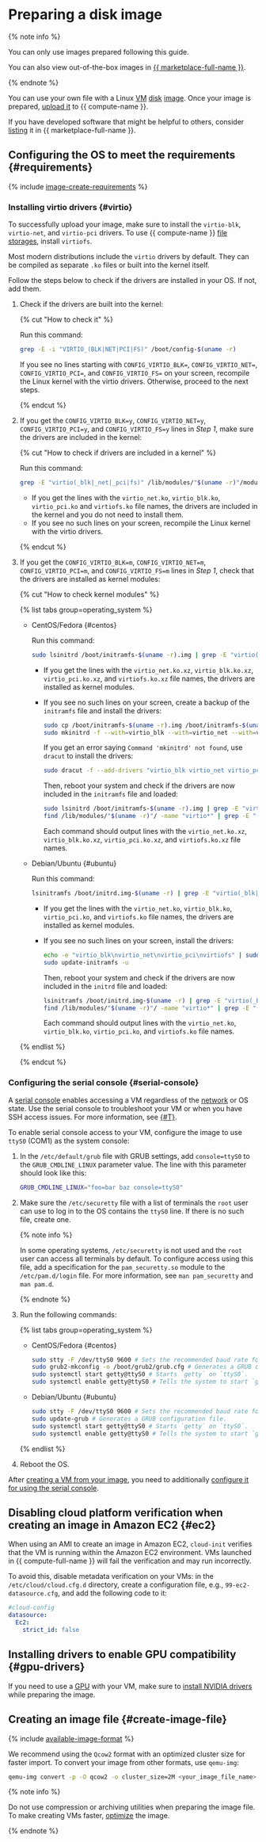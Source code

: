 # Preparing a disk image

{% note info %}

You can only use images prepared following this guide.

You can also view out-of-the-box images in [{{ marketplace-full-name }}](/marketplace).

{% endnote %}

You can use your own file with a Linux [VM](../../concepts/vm.md) [disk](../../concepts/disk.md) [image](../../concepts/image.md). Once your image is prepared, [upload it](upload.md) to {{ compute-name }}.


If you have developed software that might be helpful to others, consider [listing](../../../marketplace/operations/create-product.md) it in {{ marketplace-full-name }}.


## Configuring the OS to meet the requirements {#requirements}

{% include [image-create-requirements](../../../_includes/compute/image-create-requirements.md) %}

### Installing virtio drivers {#virtio}

To successfully upload your image, make sure to install the `virtio-blk`, `virtio-net`, and `virtio-pci` drivers. To use {{ compute-name }} [file storages](../../concepts/filesystem.md), install `virtiofs`.

Most modern distributions include the `virtio` drivers by default. They can be compiled as separate `.ko` files or built into the kernel itself.

Follow the steps below to check if the drivers are installed in your OS. If not, add them.
1. Check if the drivers are built into the kernel:

   {% cut "How to check it" %}

   Run this command:

   ```sh
   grep -E -i "VIRTIO_(BLK|NET|PCI|FS)" /boot/config-$(uname -r)
   ```

   If you see no lines starting with `CONFIG_VIRTIO_BLK=`, `CONFIG_VIRTIO_NET=`, `CONFIG_VIRTIO_PCI=`, and `CONFIG_VIRTIO_FS=` on your screen, recompile the Linux kernel with the virtio drivers. Otherwise, proceed to the next steps.

   {% endcut %}

1. If you get the `CONFIG_VIRTIO_BLK=y`, `CONFIG_VIRTIO_NET=y`, `CONFIG_VIRTIO_PCI=y`, and `CONFIG_VIRTIO_FS=y` lines in _Step 1_, make sure the drivers are included in the kernel:

   {% cut "How to check if drivers are included in a kernel" %}

   Run this command:

   ```sh
   grep -E "virtio(_blk|_net|_pci|fs)" /lib/modules/"$(uname -r)"/modules.builtin
   ```

   * If you get the lines with the `virtio_net.ko`, `virtio_blk.ko`, `virtio_pci.ko` and `virtiofs.ko` file names, the drivers are included in the kernel and you do not need to install them.
   * If you see no such lines on your screen, recompile the Linux kernel with the virtio drivers.

   {% endcut %}

1. If you get the `CONFIG_VIRTIO_BLK=m`, `CONFIG_VIRTIO_NET=m`, `CONFIG_VIRTIO_PCI=m`, and `CONFIG_VIRTIO_FS=m` lines in _Step 1_, check that the drivers are installed as kernel modules:

   {% cut "How to check kernel modules" %}

   {% list tabs group=operating_system %}

   - CentOS/Fedora {#centos}

     Run this command:

     ```sh
     sudo lsinitrd /boot/initramfs-$(uname -r).img | grep -E "virtio(_blk|_net|_pci|fs)"
     ```

     * If you get the lines with the `virtio_net.ko.xz`, `virtio_blk.ko.xz`, `virtio_pci.ko.xz`, and `virtiofs.ko.xz` file names, the drivers are installed as kernel modules.
     * If you see no such lines on your screen, create a backup of the `initramfs` file and install the drivers:

       ```sh
       sudo cp /boot/initramfs-$(uname -r).img /boot/initramfs-$(uname -r).img.bak
       sudo mkinitrd -f --with=virtio_blk --with=virtio_net --with=virtio_pci --with=virtiofs /boot/initramfs-$(uname -r).img $(uname -r)
       ```

       If you get an error saying `Command 'mkinitrd' not found`, use `dracut` to install the drivers:

       ```sh
       sudo dracut -f --add-drivers "virtio_blk virtio_net virtio_pci virtiofs" /boot/initramfs-$(uname -r).img $(uname -r)
       ```

       Then, reboot your system and check if the drivers are now included in the `initramfs` file and loaded:

       ```sh
       sudo lsinitrd /boot/initramfs-$(uname -r).img | grep -E "virtio(_blk|_net|_pci|fs)"
       find /lib/modules/"$(uname -r)"/ -name "virtio*" | grep -E "(blk|net|pci|fs)"
       ```

       Each command should output lines with the `virtio_net.ko.xz`, `virtio_blk.ko.xz`, `virtio_pci.ko.xz`, and `virtiofs.ko.xz` file names.

   - Debian/Ubuntu {#ubuntu}

     Run this command:

     ```sh
     lsinitramfs /boot/initrd.img-$(uname -r) | grep -E "virtio(_blk|_net|_pci|fs)"
     ```

     * If you get the lines with the `virtio_net.ko`, `virtio_blk.ko`, `virtio_pci.ko`, and `virtiofs.ko` file names, the drivers are installed as kernel modules.
     * If you see no such lines on your screen, install the drivers:

       ```sh
       echo -e "virtio_blk\nvirtio_net\nvirtio_pci\nvirtiofs" | sudo tee -a /etc/initramfs-tools/modules
       sudo update-initramfs -u
       ```

       Then, reboot your system and check if the drivers are now included in the `initrd` file and loaded:

       ```sh
       lsinitramfs /boot/initrd.img-$(uname -r) | grep -E "virtio(_blk|_net|_pci|fs)"
       find /lib/modules/"$(uname -r)"/ -name "virtio*" | grep -E "(blk|net|pci|fs)"
       ```

       Each command should output lines with the `virtio_net.ko`, `virtio_blk.ko`, `virtio_pci.ko`, and `virtiofs.ko` file names.

   {% endlist %}

   {% endcut %}

### Configuring the serial console {#serial-console}

A [serial console](../serial-console/index.md) enables accessing a VM regardless of the [network](../../../vpc/concepts/network.md#network) or OS state. Use the serial console to troubleshoot your VM or when you have SSH access issues. For more information, see [{#T}](../serial-console/index.md).

To enable serial console access to your VM, configure the image to use `ttyS0` (COM1) as the system console:
1. In the `/etc/default/grub` file with GRUB settings, add `console=ttyS0` to the `GRUB_CMDLINE_LINUX` parameter value. The line with this parameter should look like this:

   ```sh
   GRUB_CMDLINE_LINUX="foo=bar baz console=ttyS0"
   ```

1. Make sure the `/etc/securetty` file with a list of terminals the `root` user can use to log in to the OS contains the `ttyS0` line. If there is no such file, create one.

   {% note info %}

   In some operating systems, `/etc/securetty` is not used and the `root` user can access all terminals by default. To configure access using this file, add a specification for the `pam_securetty.so` module to the `/etc/pam.d/login` file. For more information, see `man pam_securetty` and `man pam.d`.

   {% endnote %}

1. Run the following commands:

   {% list tabs group=operating_system %}

   - CentOS/Fedora {#centos}

     ```sh
     sudo stty -F /dev/ttyS0 9600 # Sets the recommended baud rate for the `ttyS0` terminal to 9600.
     sudo grub2-mkconfig -o /boot/grub2/grub.cfg # Generates a GRUB configuration file.
     sudo systemctl start getty@ttyS0 # Starts `getty` on `ttyS0`.
     sudo systemctl enable getty@ttyS0 # Tells the system to start `getty` every time it boots up.
     ```

   - Debian/Ubuntu {#ubuntu}

     ```sh
     sudo stty -F /dev/ttyS0 9600 # Sets the recommended baud rate for the `ttyS0` terminal to 9600.
     sudo update-grub # Generates a GRUB configuration file.
     sudo systemctl start getty@ttyS0 # Starts `getty` on `ttyS0`.
     sudo systemctl enable getty@ttyS0 # Tells the system to start `getty` every time it boots up.
     ```

   {% endlist %}

1. Reboot the OS.

After [creating a VM from your image](upload.md#create-vm-from-user-image), you need to additionally [configure it for using the serial console](../serial-console/index.md).

## Disabling cloud platform verification when creating an image in Amazon EC2 {#ec2}

When using an AMI to create an image in Amazon EC2, `cloud-init` verifies that the VM is running within the Amazon EC2 environment. VMs launched in {{ compute-full-name }} will fail the verification and may run incorrectly.

To avoid this, disable metadata verification on your VMs: in the `/etc/cloud/cloud.cfg.d` directory, create a configuration file, e.g., `99-ec2-datasource.cfg`, and add the following code to it:

```yaml
#cloud-config
datasource:
  Ec2:
    strict_id: false
```

## Installing drivers to enable GPU compatibility {#gpu-drivers}


If you need to use a [GPU](../../concepts/gpus.md) with your VM, make sure to [install NVIDIA drivers](../vm-operate/install-nvidia-drivers.md) while preparing the image.

## Creating an image file {#create-image-file}

{% include [available-image-format](../../../_includes/compute/available-image-format.md) %}

We recommend using the `Qcow2` format with an optimized cluster size for faster import. To convert your image from other formats, use `qemu-img`:

```bash
qemu-img convert -p -O qcow2 -o cluster_size=2M <your_image_file_name> <new_image_file_name>
```

{% note info %}

Do not use compression or archiving utilities when preparing the image file. To make creating VMs faster, [optimize](../../concepts/image.md#images-optimized-for-deployment) the image.

{% endnote %}